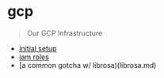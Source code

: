 # gcp

> Our GCP Infrastructure

- [initial setup](esp_gcp_setup.ipynb)
- [iam roles](iam.md)
- [a common gotcha w/ librosa)(librosa.md)
